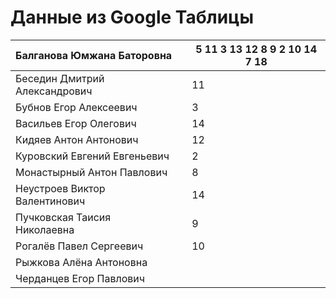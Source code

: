 # Данные из Google Таблицы

| Балганова Юмжана Баторовна |  | 5 11 3 13 12 8 9 2 10 14 7 18 |
| --- | --- | --- |
| Беседин Дмитрий Александрович |  | 11 |
| Бубнов Егор Алексеевич |  | 3 |
| Васильев Егор Олегович |  | 14 |
| Кидяев Антон Антонович |  | 12 |
| Куровский Евгений Евгеньевич |  | 2 |
| Монастырный Антон Павлович |  | 8 |
| Неустроев Виктор Валентинович |  | 14 |
| Пучковская Таисия Николаевна |  | 9 |
| Рогалёв Павел Сергеевич |  | 10 |
| Рыжкова Алёна Антоновна |  |  |
| Черданцев Егор Павлович |  |  |
